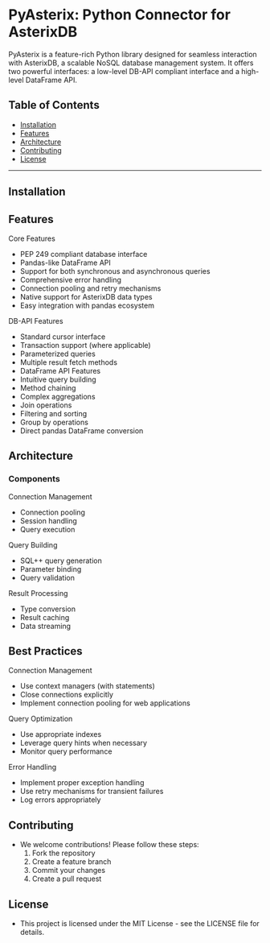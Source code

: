 # PyAsterix: Python Connector for AsterixDB

PyAsterix is a feature-rich Python library designed for seamless interaction with AsterixDB, a scalable NoSQL database management system. It offers two powerful interfaces: a low-level DB-API compliant interface and a high-level DataFrame API.

## Table of Contents
- [Installation](#installation)
- [Features](#features)
- [Architecture](#architecture)
- [Contributing](#contributing)
- [License](#license)

---

## Installation

## Features
Core Features
- PEP 249 compliant database interface
- Pandas-like DataFrame API
- Support for both synchronous and asynchronous queries
- Comprehensive error handling
- Connection pooling and retry mechanisms
- Native support for AsterixDB data types
- Easy integration with pandas ecosystem

DB-API Features
- Standard cursor interface
- Transaction support (where applicable)
- Parameterized queries
- Multiple result fetch methods
- DataFrame API Features
- Intuitive query building
- Method chaining
- Complex aggregations
- Join operations
- Filtering and sorting
- Group by operations
- Direct pandas DataFrame conversion


## Architecture

### Components

Connection Management

- Connection pooling
- Session handling
- Query execution

Query Building

- SQL++ query generation
- Parameter binding
- Query validation

Result Processing

- Type conversion
- Result caching
- Data streaming

## Best Practices

Connection Management

- Use context managers (with statements)
- Close connections explicitly
- Implement connection pooling for web applications

Query Optimization

- Use appropriate indexes
- Leverage query hints when necessary
- Monitor query performance

Error Handling

- Implement proper exception handling
- Use retry mechanisms for transient failures
- Log errors appropriately

## Contributing
- We welcome contributions! Please follow these steps:
    1. Fork the repository
    2. Create a feature branch
    3. Commit your changes
    4. Create a pull request

## License 
- This project is licensed under the MIT License - see the LICENSE file for details.